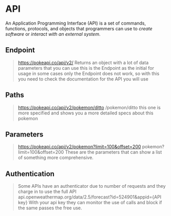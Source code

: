 # API
An Application Programming Interface (API) is a set of commands, functions, protocols, and objects that programmers can use to *create software* or *interact with an external system*.


## Endpoint
> https://pokeapi.co/api/v2/
> Returns an object with a lot of data parameters that you can use
> this is the Endpoint as the initial for usage
> in some cases only the Endpoint does not work, so with this you need to check the documentation for the API you will use

## Paths
> https://pokeapi.co/api/v2/pokemon/ditto
> /pokemon/ditto
> this one is more specified and shows you a more detailed specs about this pokemon

## Parameters
> https://pokeapi.co/api/v2/pokemon?limit=100&offset=200
> pokemon?limit=100&offset=200
> These are the parameters that can show a list of something more comprehensive.

## Authentication
> Some APIs have an authenticator due to number of requests and they charge in to use the full API
> api.openweathermap.org/data/2.5/forecast?id=524901&appid={API key}
> With your api key they can monitor the use of calls and block  if the same passes the free use.
